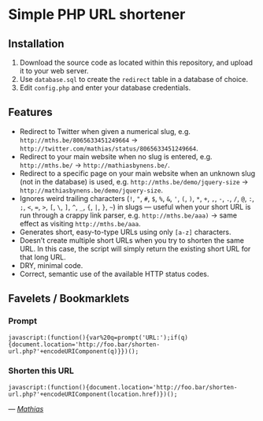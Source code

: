 # Simple PHP URL shortener

## Installation

1) Download the source code as located within this repository, and upload it to your web server.  
2) Use `database.sql` to create the `redirect` table in a database of choice.  
3) Edit `config.php` and enter your database credentials.  

## Features

* Redirect to Twitter when given a numerical slug, e.g. `http://mths.be/8065633451249664` → `http://twitter.com/mathias/status/8065633451249664`.
* Redirect to your main website when no slug is entered, e.g. `http://mths.be/` → `http://mathiasbynens.be/`.
* Redirect to a specific page on your main website when an unknown slug (not in the database) is used, e.g. `http://mths.be/demo/jquery-size` → `http://mathiasbynens.be/demo/jquery-size`.
* Ignores weird trailing characters (`!`, `"`, `#`, `$`, `%`, `&`, `'`, `(`, `)`, `*`, `+`, `,`, `-`, `.`, `/`, `@`, `:`, `;`, `<`, `=`, `>`, `[`, `\`, `]`, `^`, `_`, `{`, `|`, `}`, `~`) in slugs — useful when your short URL is run through a crappy link parser, e.g. `http://mths.be/aaa)` → same effect as visiting `http://mths.be/aaa`.
* Generates short, easy-to-type URLs using only `[a-z]` characters.
* Doesn’t create multiple short URLs when you try to shorten the same URL. In this case, the script will simply return the existing short URL for that long URL.
* DRY, minimal code.
* Correct, semantic use of the available HTTP status codes.

## Favelets / Bookmarklets

### Prompt

    javascript:(function(){var%20q=prompt('URL:');if(q){document.location='http://foo.bar/shorten-url.php?'+encodeURIComponent(q)}})();

### Shorten this URL

    javascript:(function(){document.location='http://foo.bar/shorten-url.php?'+encodeURIComponent(location.href)})();

_— [Mathias](http://mathiasbynens.be/)_